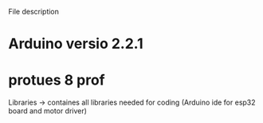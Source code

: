 File description
# Arduino versio 2.2.1
# protues 8 prof

Libraries -> containes all libraries needed for coding (Arduino ide for esp32 board and motor driver)
